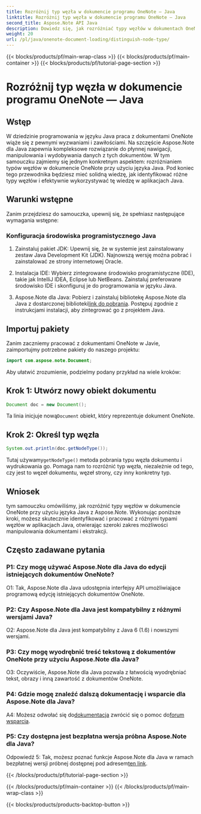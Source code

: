 ```yaml
---
title: Rozróżnij typ węzła w dokumencie programu OneNote — Java
linktitle: Rozróżnij typ węzła w dokumencie programu OneNote — Java
second_title: Aspose.Note API Java
description: Dowiedz się, jak rozróżniać typy węzłów w dokumentach OneNote przy użyciu języka Java z Aspose.Note. Zapoznaj się z przewodnikiem krok po kroku i często zadawanymi pytaniami dotyczącymi bezproblemowej integracji.
weight: 20
url: /pl/java/onenote-document-loading/distinguish-node-type/
---
```


{{< blocks/products/pf/main-wrap-class >}}
{{< blocks/products/pf/main-container >}}
{{< blocks/products/pf/tutorial-page-section >}}

# Rozróżnij typ węzła w dokumencie programu OneNote — Java

## Wstęp

W dziedzinie programowania w języku Java praca z dokumentami OneNote wiąże się z pewnymi wyzwaniami i zawiłościami. Na szczęście Aspose.Note dla Java zapewnia kompleksowe rozwiązanie do płynnej nawigacji, manipulowania i wydobywania danych z tych dokumentów. W tym samouczku zajmiemy się jednym konkretnym aspektem: rozróżnianiem typów węzłów w dokumencie OneNote przy użyciu języka Java. Pod koniec tego przewodnika będziesz mieć solidną wiedzę, jak identyfikować różne typy węzłów i efektywnie wykorzystywać tę wiedzę w aplikacjach Java.

## Warunki wstępne

Zanim przejdziesz do samouczka, upewnij się, że spełniasz następujące wymagania wstępne:

### Konfiguracja środowiska programistycznego Java

1. Zainstaluj pakiet JDK: Upewnij się, że w systemie jest zainstalowany zestaw Java Development Kit (JDK). Najnowszą wersję można pobrać i zainstalować ze strony internetowej Oracle.

2. Instalacja IDE: Wybierz zintegrowane środowisko programistyczne (IDE), takie jak IntelliJ IDEA, Eclipse lub NetBeans. Zainstaluj preferowane środowisko IDE i skonfiguruj je do programowania w języku Java.

3.  Aspose.Note dla Java: Pobierz i zainstaluj bibliotekę Aspose.Note dla Java z dostarczonej biblioteki[link do pobrania](https://releases.aspose.com/note/java/). Postępuj zgodnie z instrukcjami instalacji, aby zintegrować go z projektem Java.

## Importuj pakiety

Zanim zaczniemy pracować z dokumentami OneNote w Javie, zaimportujmy potrzebne pakiety do naszego projektu:

```java
import com.aspose.note.Document;
```

Aby ułatwić zrozumienie, podzielmy podany przykład na wiele kroków:

## Krok 1: Utwórz nowy obiekt dokumentu

```java
Document doc = new Document();
```

 Ta linia inicjuje nową`Document` obiekt, który reprezentuje dokument OneNote.

## Krok 2: Określ typ węzła

```java
System.out.println(doc.getNodeType());
```

 Tutaj używamy`getNodeType()` metoda pobrania typu węzła dokumentu i wydrukowania go. Pomaga nam to rozróżnić typ węzła, niezależnie od tego, czy jest to węzeł dokumentu, węzeł strony, czy inny konkretny typ.

## Wniosek

tym samouczku omówiliśmy, jak rozróżnić typy węzłów w dokumencie OneNote przy użyciu języka Java z Aspose.Note. Wykonując poniższe kroki, możesz skutecznie identyfikować i pracować z różnymi typami węzłów w aplikacjach Java, otwierając szeroki zakres możliwości manipulowania dokumentami i ekstrakcji.

## Często zadawane pytania

### P1: Czy mogę używać Aspose.Note dla Java do edycji istniejących dokumentów OneNote?

O1: Tak, Aspose.Note dla Java udostępnia interfejsy API umożliwiające programową edycję istniejących dokumentów OneNote.

### P2: Czy Aspose.Note dla Java jest kompatybilny z różnymi wersjami Java?

O2: Aspose.Note dla Java jest kompatybilny z Java 6 (1.6) i nowszymi wersjami.

### P3: Czy mogę wyodrębnić treść tekstową z dokumentów OneNote przy użyciu Aspose.Note dla Java?

O3: Oczywiście, Aspose.Note dla Java pozwala z łatwością wyodrębniać tekst, obrazy i inną zawartość z dokumentów OneNote.

### P4: Gdzie mogę znaleźć dalszą dokumentację i wsparcie dla Aspose.Note dla Java?

 A4: Możesz odwołać się do[dokumentacja](https://reference.aspose.com/note/java/) zwrócić się o pomoc do[forum wsparcia](https://forum.aspose.com/c/note/28).

### P5: Czy dostępna jest bezpłatna wersja próbna Aspose.Note dla Java?

 Odpowiedź 5: Tak, możesz poznać funkcje Aspose.Note dla Java w ramach bezpłatnej wersji próbnej dostępnej pod adresem[ten link](https://releases.aspose.com/).

{{< /blocks/products/pf/tutorial-page-section >}}

{{< /blocks/products/pf/main-container >}}
{{< /blocks/products/pf/main-wrap-class >}}

{{< blocks/products/products-backtop-button >}}
